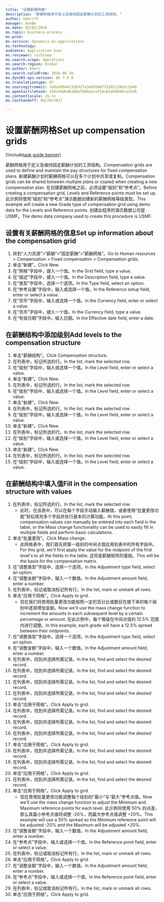 ```yaml
--- 
title: "设置薪酬网格"
description: "薪酬网格用于定义及维持固定薪酬计划的工资结构。"
author: kherr75
manager: AnnBe
ms.date: 03/02/2016
ms.topic: business-process
ms.prod: 
ms.service: dynamics-ax-applications
ms.technology: 
audience: Application User
ms.reviewer: rschloma
ms.search.scope: Operations
ms.search.region: Global
ms.author: kherr
ms.search.validFrom: 2016-06-30
ms.dyn365.ops.version: AX 7.0.0
ms.translationtype: HT
ms.sourcegitcommit: 7e0a5d044133b917a3eb9386773205218e5c1b40
ms.openlocfilehash: 258149dbd610dafb8daacaf54c61e69898ca35d6
ms.contentlocale: zh-cn
ms.lasthandoff: 09/29/2017

---
```

# <a name="set-up-compensation-grids"></a><span data-ttu-id="30bcd-103">设置薪酬网格</span><span class="sxs-lookup"><span data-stu-id="30bcd-103">Set up compensation grids</span></span>

[!include[task guide banner](../../includes/task-guide-banner.md)]

<span data-ttu-id="30bcd-104">薪酬网格用于定义及维持固定薪酬计划的工资结构。</span><span class="sxs-lookup"><span data-stu-id="30bcd-104">Compensation grids are used to define and maintain the pay structures for fixed compensation plans.</span></span> <span data-ttu-id="30bcd-105">新建薪酬计划时薪酬网格可以在多个计划中共享或复制。</span><span class="sxs-lookup"><span data-stu-id="30bcd-105">Compensation grids can be shared between multiple plans or copied when creating a new compensation plan.</span></span>  <span data-ttu-id="30bcd-106">在创建薪酬网格之前，必须设置“级别”和“参考点”。</span><span class="sxs-lookup"><span data-stu-id="30bcd-106">Before creating a compensation grid, Levels and Reference points must be set up.</span></span> <span data-ttu-id="30bcd-107">此示例将使用“级别”和“参考点”演示数据创建新的薪酬网格等级类型。</span><span class="sxs-lookup"><span data-stu-id="30bcd-107">This example will create a new Grade type of compensation grid using demo data for the Levels and Reference points.</span></span> <span data-ttu-id="30bcd-108">创建此程序的演示数据公司是 USMF。</span><span class="sxs-lookup"><span data-stu-id="30bcd-108">The demo data company used to create this procedure is USMF.</span></span>


## <a name="set-up-information-about-the-compensation-grid"></a><span data-ttu-id="30bcd-109">设置有关薪酬网格的信息</span><span class="sxs-lookup"><span data-stu-id="30bcd-109">Set up information about the compensation grid</span></span>
1. <span data-ttu-id="30bcd-110">转到“人力资源”>“薪酬”>“固定薪酬”>“薪酬网格”。</span><span class="sxs-lookup"><span data-stu-id="30bcd-110">Go to Human resources > Compensation > Fixed compensation > Compensation grids.</span></span>
2. <span data-ttu-id="30bcd-111">单击“新建”。</span><span class="sxs-lookup"><span data-stu-id="30bcd-111">Click New.</span></span>
3. <span data-ttu-id="30bcd-112">在“网格”字段中，键入一个值。</span><span class="sxs-lookup"><span data-stu-id="30bcd-112">In the Grid field, type a value.</span></span>
4. <span data-ttu-id="30bcd-113">在“描述”字段中，键入一个值。</span><span class="sxs-lookup"><span data-stu-id="30bcd-113">In the Description field, type a value.</span></span>
5. <span data-ttu-id="30bcd-114">在“类型”字段中，选择一个选项。</span><span class="sxs-lookup"><span data-stu-id="30bcd-114">In the Type field, select an option.</span></span>
6. <span data-ttu-id="30bcd-115">在“参考设置”字段中，输入或选择一个值。</span><span class="sxs-lookup"><span data-stu-id="30bcd-115">In the Reference setup field, enter or select a value.</span></span>
7. <span data-ttu-id="30bcd-116">在“货币”字段中，输入或选择一个值。</span><span class="sxs-lookup"><span data-stu-id="30bcd-116">In the Currency field, enter or select a value.</span></span>
8. <span data-ttu-id="30bcd-117">在“货币”字段中，键入一个值。</span><span class="sxs-lookup"><span data-stu-id="30bcd-117">In the Currency field, type a value.</span></span>
9. <span data-ttu-id="30bcd-118">在“有效日期”字段中，输入日期。</span><span class="sxs-lookup"><span data-stu-id="30bcd-118">In the Effective date field, enter a date.</span></span>

## <a name="add-levels-to-the-compensation-structure"></a><span data-ttu-id="30bcd-119">在薪酬结构中添加级别</span><span class="sxs-lookup"><span data-stu-id="30bcd-119">Add levels to the compensation structure</span></span>
1. <span data-ttu-id="30bcd-120">单击“薪酬结构”。</span><span class="sxs-lookup"><span data-stu-id="30bcd-120">Click Compensation structure.</span></span>
2. <span data-ttu-id="30bcd-121">在列表中，标记所选的行。</span><span class="sxs-lookup"><span data-stu-id="30bcd-121">In the list, mark the selected row.</span></span>
3. <span data-ttu-id="30bcd-122">在“级别”字段中，输入或选择一个值。</span><span class="sxs-lookup"><span data-stu-id="30bcd-122">In the Level field, enter or select a value.</span></span>
4. <span data-ttu-id="30bcd-123">单击“新建”。</span><span class="sxs-lookup"><span data-stu-id="30bcd-123">Click New.</span></span>
5. <span data-ttu-id="30bcd-124">在列表中，标记所选的行。</span><span class="sxs-lookup"><span data-stu-id="30bcd-124">In the list, mark the selected row.</span></span>
6. <span data-ttu-id="30bcd-125">在“级别”字段中，输入或选择一个值。</span><span class="sxs-lookup"><span data-stu-id="30bcd-125">In the Level field, enter or select a value.</span></span>
7. <span data-ttu-id="30bcd-126">单击“新建”。</span><span class="sxs-lookup"><span data-stu-id="30bcd-126">Click New.</span></span>
8. <span data-ttu-id="30bcd-127">在列表中，标记所选的行。</span><span class="sxs-lookup"><span data-stu-id="30bcd-127">In the list, mark the selected row.</span></span>
9. <span data-ttu-id="30bcd-128">在“级别”字段中，输入或选择一个值。</span><span class="sxs-lookup"><span data-stu-id="30bcd-128">In the Level field, enter or select a value.</span></span>
10. <span data-ttu-id="30bcd-129">单击“新建”。</span><span class="sxs-lookup"><span data-stu-id="30bcd-129">Click New.</span></span>
11. <span data-ttu-id="30bcd-130">在列表中，标记所选的行。</span><span class="sxs-lookup"><span data-stu-id="30bcd-130">In the list, mark the selected row.</span></span>
12. <span data-ttu-id="30bcd-131">在“级别”字段中，输入或选择一个值。</span><span class="sxs-lookup"><span data-stu-id="30bcd-131">In the Level field, enter or select a value.</span></span>
13. <span data-ttu-id="30bcd-132">单击“新建”。</span><span class="sxs-lookup"><span data-stu-id="30bcd-132">Click New.</span></span>
14. <span data-ttu-id="30bcd-133">在列表中，标记所选的行。</span><span class="sxs-lookup"><span data-stu-id="30bcd-133">In the list, mark the selected row.</span></span>
15. <span data-ttu-id="30bcd-134">在“级别”字段中，输入或选择一个值。</span><span class="sxs-lookup"><span data-stu-id="30bcd-134">In the Level field, enter or select a value.</span></span>

## <a name="fill-in-the-compensation-structure-with-values"></a><span data-ttu-id="30bcd-135">在薪酬结构中填入值</span><span class="sxs-lookup"><span data-stu-id="30bcd-135">Fill in the compensation structure with values</span></span>
1. <span data-ttu-id="30bcd-136">在列表中，标记所选的行。</span><span class="sxs-lookup"><span data-stu-id="30bcd-136">In the list, mark the selected row.</span></span>
    * <span data-ttu-id="30bcd-137">此时，在该表中，可以在每个字段手动输入薪酬值，或者使用“批量更改功能”轻松填充多个字段并执行基本的计算功能。</span><span class="sxs-lookup"><span data-stu-id="30bcd-137">At this point, compensation values can manually be entered into each field in the table, or the Mass change functionality can be used to easily fill in multiple fields and perform basic calculations.</span></span>  
2. <span data-ttu-id="30bcd-138">单击“批量更改”。</span><span class="sxs-lookup"><span data-stu-id="30bcd-138">Click Mass change.</span></span>
    * <span data-ttu-id="30bcd-139">此网格表中，我们首先把第一级别的中间点值应用到表中的所有字段中。</span><span class="sxs-lookup"><span data-stu-id="30bcd-139">For this grid, we'll first apply the value for the midpoint of the first level's to all the fields in the table.</span></span> <span data-ttu-id="30bcd-140">这将是薪酬矩阵的基础。</span><span class="sxs-lookup"><span data-stu-id="30bcd-140">This will be the basis for the compensation matrix.</span></span>  
3. <span data-ttu-id="30bcd-141">在“调整类型”字段中，选择一个选项。</span><span class="sxs-lookup"><span data-stu-id="30bcd-141">In the Adjustment type field, select an option.</span></span>
4. <span data-ttu-id="30bcd-142">在“调整金额”字段中，输入一个数值。</span><span class="sxs-lookup"><span data-stu-id="30bcd-142">In the Adjustment amount field, enter a number.</span></span>
5. <span data-ttu-id="30bcd-143">在列表中，标记或取消标记所有行。</span><span class="sxs-lookup"><span data-stu-id="30bcd-143">In the list, mark or unmark all rows.</span></span>
6. <span data-ttu-id="30bcd-144">单击“应用于网格”。</span><span class="sxs-lookup"><span data-stu-id="30bcd-144">Click Apply to grid.</span></span>
    * <span data-ttu-id="30bcd-145">现在我们将使用批量更改功能按照一定的百分比或数目在接下来的每个级别中逐渐增加金额。</span><span class="sxs-lookup"><span data-stu-id="30bcd-145">Now we'll use the mass change function to increment the amounts in each subsequent level by a certain percentage or amount.</span></span> <span data-ttu-id="30bcd-146">在此示例中，每个等级在中间点值的 12.5% 范围内进行调整。</span><span class="sxs-lookup"><span data-stu-id="30bcd-146">In this example, each grade will have a 12.5% spread between their midpoints.</span></span>  
7. <span data-ttu-id="30bcd-147">在“调整类型”字段中，选择一个选项。</span><span class="sxs-lookup"><span data-stu-id="30bcd-147">In the Adjustment type field, select an option.</span></span>
8. <span data-ttu-id="30bcd-148">在“调整金额”字段中，输入一个数值。</span><span class="sxs-lookup"><span data-stu-id="30bcd-148">In the Adjustment amount field, enter a number.</span></span>
9. <span data-ttu-id="30bcd-149">在列表中，找到并选择所需记录。</span><span class="sxs-lookup"><span data-stu-id="30bcd-149">In the list, find and select the desired record.</span></span>
10. <span data-ttu-id="30bcd-150">在列表中，找到并选择所需记录。</span><span class="sxs-lookup"><span data-stu-id="30bcd-150">In the list, find and select the desired record.</span></span>
11. <span data-ttu-id="30bcd-151">在列表中，找到并选择所需记录。</span><span class="sxs-lookup"><span data-stu-id="30bcd-151">In the list, find and select the desired record.</span></span>
12. <span data-ttu-id="30bcd-152">在列表中，找到并选择所需记录。</span><span class="sxs-lookup"><span data-stu-id="30bcd-152">In the list, find and select the desired record.</span></span>
13. <span data-ttu-id="30bcd-153">单击“应用于网格”。</span><span class="sxs-lookup"><span data-stu-id="30bcd-153">Click Apply to grid.</span></span>
14. <span data-ttu-id="30bcd-154">在列表中，找到并选择所需记录。</span><span class="sxs-lookup"><span data-stu-id="30bcd-154">In the list, find and select the desired record.</span></span>
15. <span data-ttu-id="30bcd-155">在列表中，找到并选择所需记录。</span><span class="sxs-lookup"><span data-stu-id="30bcd-155">In the list, find and select the desired record.</span></span>
16. <span data-ttu-id="30bcd-156">在列表中，找到并选择所需记录。</span><span class="sxs-lookup"><span data-stu-id="30bcd-156">In the list, find and select the desired record.</span></span>
17. <span data-ttu-id="30bcd-157">单击“应用于网格”。</span><span class="sxs-lookup"><span data-stu-id="30bcd-157">Click Apply to grid.</span></span>
18. <span data-ttu-id="30bcd-158">在列表中，找到并选择所需记录。</span><span class="sxs-lookup"><span data-stu-id="30bcd-158">In the list, find and select the desired record.</span></span>
19. <span data-ttu-id="30bcd-159">在列表中，找到并选择所需记录。</span><span class="sxs-lookup"><span data-stu-id="30bcd-159">In the list, find and select the desired record.</span></span>
20. <span data-ttu-id="30bcd-160">单击“应用于网格”。</span><span class="sxs-lookup"><span data-stu-id="30bcd-160">Click Apply to grid.</span></span>
21. <span data-ttu-id="30bcd-161">在列表中，找到并选择所需记录。</span><span class="sxs-lookup"><span data-stu-id="30bcd-161">In the list, find and select the desired record.</span></span>
22. <span data-ttu-id="30bcd-162">单击“应用于网格”。</span><span class="sxs-lookup"><span data-stu-id="30bcd-162">Click Apply to grid.</span></span>
    * <span data-ttu-id="30bcd-163">现在使用批量更改功能调整每个级别的“最小”与“最大”参考点值。</span><span class="sxs-lookup"><span data-stu-id="30bcd-163">Now we'll use the mass change function to adjust the Minimum and Maximum reference points for each level.</span></span> <span data-ttu-id="30bcd-164">此示例将使用 50% 的点差，那么其最小参考点值将调整 -20%，而最大参考点值调整 +20%。</span><span class="sxs-lookup"><span data-stu-id="30bcd-164">This example will use a 50% spread so the Minimum reference point will be adjusted -20% and the Maximum will be adjusted +20%.</span></span>  
23. <span data-ttu-id="30bcd-165">在“调整金额”字段中，输入一个数值。</span><span class="sxs-lookup"><span data-stu-id="30bcd-165">In the Adjustment amount field, enter a number.</span></span>
24. <span data-ttu-id="30bcd-166">在“参考点”字段中，输入或选择一个值。</span><span class="sxs-lookup"><span data-stu-id="30bcd-166">In the Reference point field, enter or select a value.</span></span>
25. <span data-ttu-id="30bcd-167">在列表中，标记或取消标记所有行。</span><span class="sxs-lookup"><span data-stu-id="30bcd-167">In the list, mark or unmark all rows.</span></span>
26. <span data-ttu-id="30bcd-168">单击“应用于网格”。</span><span class="sxs-lookup"><span data-stu-id="30bcd-168">Click Apply to grid.</span></span>
27. <span data-ttu-id="30bcd-169">在“调整金额”字段中，输入一个数值。</span><span class="sxs-lookup"><span data-stu-id="30bcd-169">In the Adjustment amount field, enter a number.</span></span>
28. <span data-ttu-id="30bcd-170">在“参考点”字段中，输入或选择一个值。</span><span class="sxs-lookup"><span data-stu-id="30bcd-170">In the Reference point field, enter or select a value.</span></span>
29. <span data-ttu-id="30bcd-171">在列表中，标记或取消标记所有行。</span><span class="sxs-lookup"><span data-stu-id="30bcd-171">In the list, mark or unmark all rows.</span></span>
30. <span data-ttu-id="30bcd-172">单击“应用于网格”。</span><span class="sxs-lookup"><span data-stu-id="30bcd-172">Click Apply to grid.</span></span>



